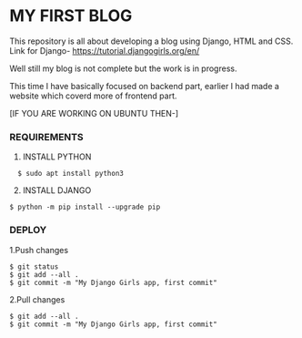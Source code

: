 # MY FIRST BLOG

This repository is all about developing a blog using Django, HTML and CSS.
Link for Django- https://tutorial.djangogirls.org/en/

Well still my blog is not complete but the work is in progress.

This time I have basically focused on backend part, earlier I had made a website which coverd more of frontend part.

[IF YOU ARE WORKING ON UBUNTU THEN-]

### REQUIREMENTS

 1. INSTALL PYTHON
```
  $ sudo apt install python3
 ```

2. INSTALL DJANGO
```
$ python -m pip install --upgrade pip
```

### DEPLOY

  1.Push changes 
```
$ git status
$ git add --all .
$ git commit -m "My Django Girls app, first commit"
```
  2.Pull changes
```
$ git add --all .
$ git commit -m "My Django Girls app, first commit"
```
